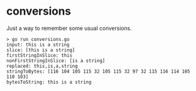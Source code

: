 conversions
===========

Just a way to remember some usual conversions.

    > go run conversions.go
    input: this is a string
    slice: [this is a string]
    firstStringInSlice: this
    nonFirstStringInSlice: [is a string]
    replaced: this,is,a,string
    stringToBytes: [116 104 105 115 32 105 115 32 97 32 115 116 114 105 110 103]
    bytesToString: this is a string
